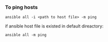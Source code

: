 ### To ping hosts

```
ansible all -i <path to host file> -m ping
```
if ansible host file is existed in default direactory:

```
ansible all -m ping
```